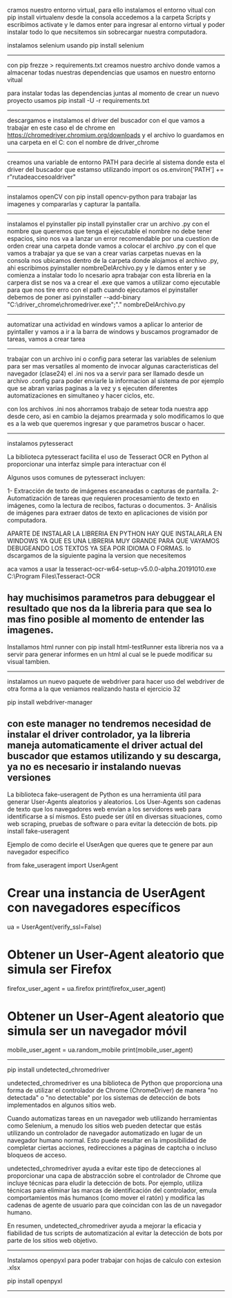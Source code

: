cramos nuestro entorno virtual, para ello instalamos el entorno vitual con pip install virtualenv
desde la consola accedemos a la carpeta Scripts y escribimos activate y le damos enter para ingresar al entorno virtual y poder instalar todo lo que necsitemos sin sobrecargar nuestra computadora.

instalamos selenium usando pip install selenium

---

con pip frezze > requirements.txt creamos nuestro archivo donde vamos a almacenar todas nuestras dependencias que usamos en nuestro entorno vitual

para instalar todas las dependencias juntas al momento de crear un nuevo proyecto usamos
pip install -U -r requirements.txt

---

descargamos e instalamos el driver del buscador con el que vamos a trabajar en este caso el de chrome en https://chromedriver.chromium.org/downloads
y el archivo lo guardamos en una carpeta en el C: con el nombre de driver_chrome

---

creamos una variable de entorno PATH para decirle al sistema donde esta el driver del buscador que estamso utilizando
import os
os.environ['PATH'] += r"rutadeaccesoaldriver"

---

instalamos openCV con pip install opencv-python para trabajar las imagenes y compararlas y capturar la pantalla.

---

instalamos el pyinstaller pip install pyinstaller
crar un archivo .py con el nombre que queremos que tenga el ejecutable
el nombre no debe tener espacios, sino nos va a lanzar un error
recomendable por una cuestion de orden crear una carpeta donde vamos a colocar el archivo .py con el que vamos a trabajar ya que se van a crear varias carpetas nuevas
en la consola nos ubicamos dentro de la carpeta donde alojamos el archivo .py, ahi escribimos pyinstaller nombreDelArchivo.py y le damos enter y se comienza a instalar
todo lo ncesario apra trabajar con esta libreria
en la carpera dist se nos va a crear el .exe que vamos a utilizar como ejecutable
para que nos tire erro con el path cuando ejecutamos el pyinstaller debemos de poner asi pyinstaller --add-binary "C:\driver_chrome\chromedriver.exe";"." nombreDelArchivo.py

---

automatizar una actividad en windows vamos a aplicar lo anterior de pyintaller y vamos a ir a la barra de windows y buscamos
programador de tareas, vamos a crear tarea

---

trabajar con un archivo ini o config para seterar las variables de selenium para ser mas versatiles al momento de invocar algunas caracteristicas del navegador
(clase24)
el .ini nos va a servir para ser llamado desde un archivo .config para poder enviarle la informacion al sistema de por ejemplo que se abran varias paginas
a la vez y s ejecuten diferentes automatizaciones en simultaneo y hacer ciclos, etc.

con los archivos .ini nos ahorramos trabajo de setear toda nuestra app desde cero, asi en cambio la dejamos prearmada y solo modificamos lo que es a la web que queremos ingresar y que
parametros buscar o hacer.

---

instalamos pytesseract

La biblioteca pytesseract facilita el uso de Tesseract OCR en Python al proporcionar una interfaz simple para interactuar con él

Algunos usos comunes de pytesseract incluyen:

1- Extracción de texto de imágenes escaneadas o capturas de pantalla.
2- Automatización de tareas que requieren procesamiento de texto en imágenes, como la lectura de recibos, facturas o documentos.
3- Análisis de imágenes para extraer datos de texto en aplicaciones de visión por computadora.

APARTE DE INSTALAR LA LIBRERIA EN PYTHON HAY QUE INSTALARLA EN WINDOWS YA QUE ES UNA LIBRERIA MUY GRANDE PARA QUE VAYAMOS DEBUGEANDO LOS TEXTOS YA SEA POR IDIOMA O FORMAS.
lo dscargamos de la siguiente pagina la version que necesitemos

aca vamos a usar la tesseract-ocr-w64-setup-v5.0.0-alpha.20191010.exe
C:\Program Files\Tesseract-OCR

## hay muchisimos parametros para debuggear el resultado que nos da la libreria para que sea lo mas fino posible al momento de entender las imagenes.

Installamos html runner con pip install html-testRunner
esta libreria nos va a servir para generar informes en un html al cual se le puede modificar su visual tambien.

---

instalamos un nuevo paquete de webdriver para hacer uso del webdriver de otra forma a la que veniamos realizando hasta el ejercicio 32

pip install webdriver-manager

con este manager no tendremos necesidad de instalar el driver controlador, ya la libreria maneja automaticamente el driver actual del buscador que estamos utilizando y su descarga, ya no es necesario ir instalando nuevas versiones
---

La biblioteca fake-useragent de Python es una herramienta útil para generar User-Agents aleatorios y aleatorios. Los User-Agents son cadenas de texto que los navegadores web envían a los servidores web para identificarse a sí mismos. Esto puede ser útil en diversas situaciones, como web scraping, pruebas de software o para evitar la detección de bots.
pip install fake-useragent


Ejemplo de como decirle el UserAgen que queres que te genere par aun  navegador especifico

from fake_useragent import UserAgent

# Crear una instancia de UserAgent con navegadores específicos
ua = UserAgent(verify_ssl=False)

# Obtener un User-Agent aleatorio que simula ser Firefox
firefox_user_agent = ua.firefox
print(firefox_user_agent)

# Obtener un User-Agent aleatorio que simula ser un navegador móvil
mobile_user_agent = ua.random_mobile
print(mobile_user_agent)


----------------------------------------
pip install undetected_chromedriver

undetected_chromedriver es una biblioteca de Python que proporciona una forma de utilizar el controlador de Chrome (ChromeDriver) de manera "no detectada" o "no detectable" por los sistemas de detección de bots implementados en algunos sitios web.

Cuando automatizas tareas en un navegador web utilizando herramientas como Selenium, a menudo los sitios web pueden detectar que estás utilizando un controlador de navegador automatizado en lugar de un navegador humano normal. Esto puede resultar en la imposibilidad de completar ciertas acciones, redirecciones a páginas de captcha o incluso bloqueos de acceso.

undetected_chromedriver ayuda a evitar este tipo de detecciones al proporcionar una capa de abstracción sobre el controlador de Chrome que incluye técnicas para eludir la detección de bots. Por ejemplo, utiliza técnicas para eliminar las marcas de identificación del controlador, emula comportamientos más humanos (como mover el ratón) y modifica las cadenas de agente de usuario para que coincidan con las de un navegador humano.

En resumen, undetected_chromedriver ayuda a mejorar la eficacia y fiabilidad de tus scripts de automatización al evitar la detección de bots por parte de los sitios web objetivo.

-------------------------------------------------

Instalamos openpyxl para poder trabajar con hojas de calculo con extesion .xlsx

pip install openpyxl

-----------------------------------

